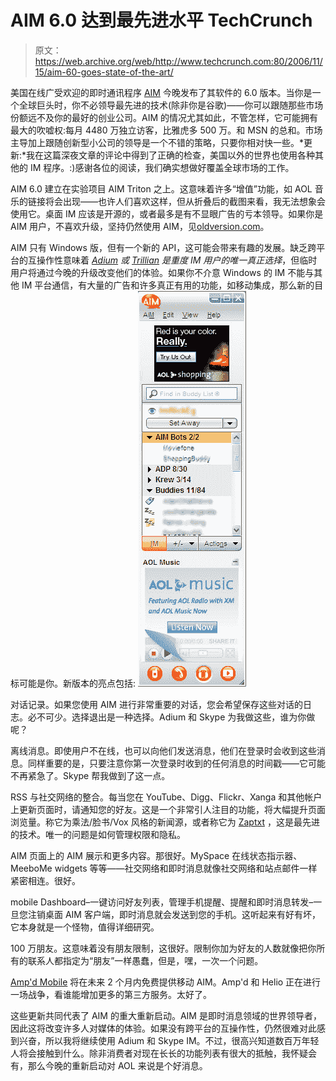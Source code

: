 # AIM 6.0 达到最先进水平 TechCrunch

> 原文：<https://web.archive.org/web/http://www.techcrunch.com:80/2006/11/15/aim-60-goes-state-of-the-art/>

 [](https://web.archive.org/web/20221102152120/http://www.aim.com/) 美国在线广受欢迎的即时通讯程序 [AIM](https://web.archive.org/web/20221102152120/http://aim.com/) 今晚发布了其软件的 6.0 版本。当你是一个全球巨头时，你不必领导最先进的技术(除非你是谷歌)——你可以跟随那些市场份额远不及你的最好的创业公司。AIM 的情况尤其如此，不管怎样，它可能拥有最大的吹嘘权:每月 4480 万独立访客，比雅虎多 500 万。和 MSN 的总和。市场主导加上跟随创新型小公司的领导是一个不错的策略，只要你相对快一些。*更新:*我在这篇深夜文章的评论中得到了正确的检查，美国以外的世界也使用各种其他的 IM 程序。:)感谢各位的阅读，我们确实想做好覆盖全球市场的工作。

AIM 6.0 建立在实验项目 AIM Triton 之上。这意味着许多“增值”功能，如 AOL 音乐的链接将会出现——也许人们喜欢这样，但从折叠后的截图来看，我无法想象会使用它。桌面 IM 应该是开源的，或者最多是有不显眼广告的亏本领导。如果你是 AIM 用户，不喜欢升级，坚持仍然使用 AIM，见[oldversion.com](https://web.archive.org/web/20221102152120/http://www.oldversion.com/)。

AIM 只有 Windows 版，但有一个新的 API，这可能会带来有趣的发展。缺乏跨平台的互操作性意味着 *[Adium](https://web.archive.org/web/20221102152120/http://www.adiumx.com/) 或 [Trillian](https://web.archive.org/web/20221102152120/http://www.ceruleanstudios.com/) 是重度 IM 用户的唯一真正选择*，但临时用户将通过今晚的升级改变他们的体验。如果你不介意 Windows 的 IM 不能与其他 IM 平台通信，有大量的广告和许多真正有用的功能，如移动集成，那么新的目标可能是你。新版本的亮点包括:
 ![](img/ffae1f39ba2aac9006149e12f41490c9.png)

对话记录。如果您使用 AIM 进行非常重要的对话，您会希望保存这些对话的日志。必不可少。选择退出是一种选择。Adium 和 Skype 为我做这些，谁为你做呢？

离线消息。即使用户不在线，也可以向他们发送消息，他们在登录时会收到这些消息。同样重要的是，只要注意你第一次登录时收到的任何消息的时间戳——它可能不再紧急了。Skype 帮我做到了这一点。

RSS 与社交网络的整合。每当您在 YouTube、Digg、Flickr、Xanga 和其他帐户上更新页面时，请通知您的好友。这是一个非常引人注目的功能，将大幅提升页面浏览量。称它为乘法/脸书/Vox 风格的新闻源，或者称它为 [Zaptxt](https://web.archive.org/web/20221102152120/http://zaptxt.com/) ，这是最先进的技术。唯一的问题是如何管理权限和隐私。

AIM 页面上的 AIM 展示和更多内容。那很好。MySpace 在线状态指示器、MeeboMe widgets 等等——社交网络和即时消息就像社交网络和站点邮件一样紧密相连。很好。

mobile Dashboard–一键访问好友列表，管理手机提醒、提醒和即时消息转发–一旦您注销桌面 AIM 客户端，即时消息就会发送到您的手机。这听起来有好有坏，它本身就是一个怪物，值得详细研究。

100 万朋友。这意味着没有朋友限制，这很好。限制你加为好友的人数就像把你所有的联系人都指定为“朋友”一样愚蠢，但是，嘿，一次一个问题。

[Amp'd Mobile](https://web.archive.org/web/20221102152120/http://get.ampd.com/) 将在未来 2 个月内免费提供移动 AIM。Amp'd 和 Helio 正在进行一场战争，看谁能增加更多的第三方服务。太好了。

这些更新共同代表了 AIM 的重大重新启动。AIM 是即时消息领域的世界领导者，因此这将改变许多人对媒体的体验。如果没有跨平台的互操作性，仍然很难对此感到兴奋，所以我将继续使用 Adium 和 Skype IM。不过，很高兴知道数百万年轻人将会接触到什么。除非消费者对现在长长的功能列表有很大的抵触，我怀疑会有，那么今晚的重新启动对 AOL 来说是个好消息。